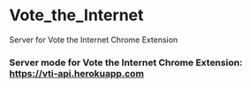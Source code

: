 # Vote_the_Internet
Server for Vote the Internet Chrome Extension
### Server mode for Vote the Internet Chrome Extension: https://vti-api.herokuapp.com
